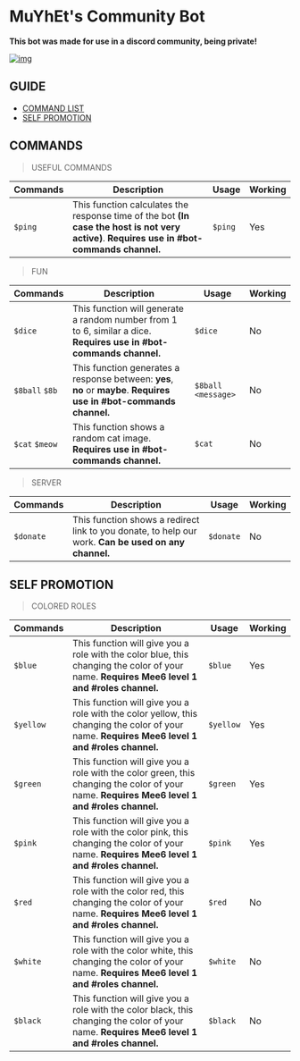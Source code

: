 # MuYhEt's Community Bot
**This bot was made for use in a discord community, being private!**

[![img][img]](https://discord.gg/Tn9dbKT)

## GUIDE
- [COMMAND LIST](#commands)
- [SELF PROMOTION](#self-promotion)

## COMMANDS
> USEFUL COMMANDS

Commands | Description | Usage | Working
---------|-------------|-------|---------
`$ping` | This function calculates the response time of the bot **(In case the host is not very active)**. **Requires use in #bot-commands channel.** | `$ping`| Yes


>FUN

Commands | Description | Usage | Working
---------|-------------|-------|---------
`$dice` | This function will generate a random number from 1 to 6, similar a dice. **Requires use in #bot-commands channel.** | `$dice` | No
`$8ball` `$8b` | This function generates a response between: **yes**, **no** or **maybe**. **Requires use in #bot-commands channel.** | `$8ball <message>` | No
`$cat` `$meow` | This function shows a random cat image. **Requires use in #bot-commands channel.** | `$cat` | No

>SERVER

Commands | Description | Usage | Working
---------|-------------|-------|---------
`$donate`| This function shows a redirect link to you donate, to help our work. **Can be used on any channel.** | `$donate` | No

[img]: https://cdn.discordapp.com/attachments/359090812723658783/376457929097740289/Join_Discord.png

## SELF PROMOTION

>COLORED ROLES

Commands | Description | Usage | Working
---------|-------------|-------|---------
`$blue`| This function will give you a role with the color blue, this changing the color of your name. **Requires Mee6 level 1 and #roles channel.** | `$blue` | Yes
`$yellow`| This function will give you a role with the color yellow, this changing the color of your name. **Requires Mee6 level 1 and #roles channel.** | `$yellow` | Yes
`$green`| This function will give you a role with the color green, this changing the color of your name. **Requires Mee6 level 1 and #roles channel.** | `$green` | Yes
`$pink`| This function will give you a role with the color pink, this changing the color of your name. **Requires Mee6 level 1 and #roles channel.** | `$pink` | Yes
`$red`| This function will give you a role with the color red, this changing the color of your name. **Requires Mee6 level 1 and #roles channel.** | `$red` | No
`$white`| This function will give you a role with the color white, this changing the color of your name. **Requires Mee6 level 1 and #roles channel.** | `$white` | No
`$black`| This function will give you a role with the color black, this changing the color of your name. **Requires Mee6 level 1 and #roles channel.** | `$black` | No
